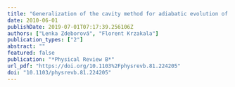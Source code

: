 ```yaml
---
title: "Generalization of the cavity method for adiabatic evolution of Gibbs states"
date: 2010-06-01
publishDate: 2019-07-01T07:17:39.256106Z
authors: ["Lenka Zdeborová", "Florent Krzakala"]
publication_types: ["2"]
abstract: ""
featured: false
publication: "*Physical Review B*"
url_pdf: "https://doi.org/10.1103%2Fphysrevb.81.224205"
doi: "10.1103/physrevb.81.224205"
---
```



